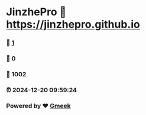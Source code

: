 # JinzhePro :link: https://jinzhepro.github.io 
### :page_facing_up: [1](https://jinzhepro.github.io/tag.html) 
### :speech_balloon: 0 
### :hibiscus: 1002 
### :alarm_clock: 2024-12-20 09:59:24 
### Powered by :heart: [Gmeek](https://github.com/Meekdai/Gmeek)
